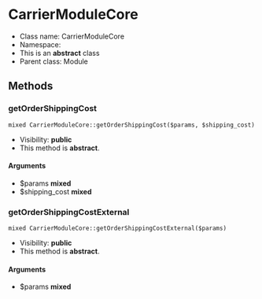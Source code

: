 CarrierModuleCore
===============






* Class name: CarrierModuleCore
* Namespace: 
* This is an **abstract** class
* Parent class: Module







Methods
-------


### getOrderShippingCost

    mixed CarrierModuleCore::getOrderShippingCost($params, $shipping_cost)





* Visibility: **public**
* This method is **abstract**.


#### Arguments
* $params **mixed**
* $shipping_cost **mixed**



### getOrderShippingCostExternal

    mixed CarrierModuleCore::getOrderShippingCostExternal($params)





* Visibility: **public**
* This method is **abstract**.


#### Arguments
* $params **mixed**


